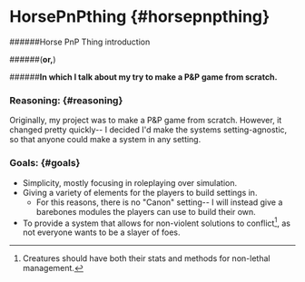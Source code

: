 # HorsePnPthing {#horsepnpthing}

######Horse PnP Thing introduction

######(**or,**)

######**In which I talk about my try to make a P&P game from scratch.**

### Reasoning: {#reasoning}

Originally, my project was to make a P&P game from scratch.
However, it changed pretty quickly-- I decided I'd make the systems setting-agnostic, so that anyone could make a system in any setting.

### Goals: {#goals}

*   Simplicity, mostly focusing in roleplaying over simulation.
*   Giving a variety of elements for the players to build settings in.
    *   For this reasons, there is no "Canon" setting-- I will instead give a barebones modules the players can use to build their own.
*   To provide a system that allows for non-violent solutions to conflict[^home], as not everyone wants to be a slayer of foes.

[^pen]: Proper credit will be given in the manner of abundant footnotes.

[^home]: Creatures should have both their stats and methods for non-lethal management.